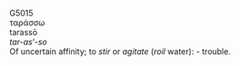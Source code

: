 <body>
  <p>G5015<br>  ταράσσω  <br> tarassō  <br><i>tar-as‘-so </i><br>Of uncertain affinity; to <i>stir</i> or <i>agitate</i> (<i>roil</i> water): - trouble.<br></p>
 </body>